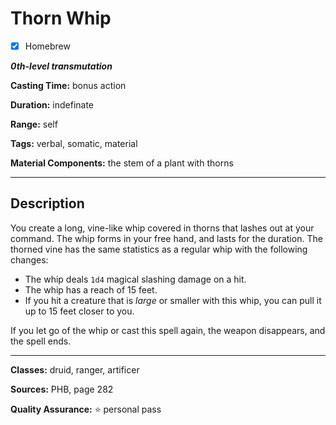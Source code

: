 # Thorn Whip

- [x] Homebrew

***0th-level transmutation***

**Casting Time:** bonus action

**Duration:** indefinate

**Range:** self

**Tags:** verbal, somatic, material

**Material Components:** the stem of a plant with thorns

---

## Description
You create a long, vine-like whip covered in thorns that lashes out at your command. The whip forms in your free hand, and lasts for the duration. The thorned vine has the same statistics as a regular whip with the following changes:
- The whip deals `1d4` magical slashing damage on a hit.
- The whip has a reach of 15 feet.
- If you hit a creature that is *large* or smaller with this whip, you can pull it up to 15 feet closer to you.

If you let go of the whip or cast this spell again, the weapon disappears, and the spell ends.

---

**Classes:** druid, ranger, artificer

**Sources:** PHB, page 282

**Quality Assurance:** :star: personal pass
